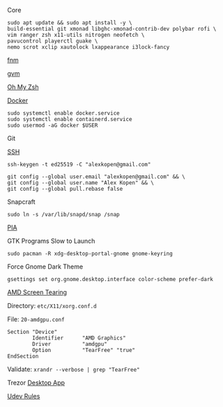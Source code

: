 Core
```
sudo apt update && sudo apt install -y \
build-essential git xmonad libghc-xmonad-contrib-dev polybar rofi \
vim ranger zsh x11-utils nitrogen neofetch \
pavucontrol playerctl guake \
nemo scrot xclip xautolock lxappearance i3lock-fancy
```

[fnm](https://github.com/Schniz/fnm#installation)

[gvm](https://github.com/moovweb/gvm)

[Oh My Zsh](https://github.com/ohmyzsh/ohmyzsh#basic-installation)


[Docker](https://docs.docker.com/engine/install/linux-postinstall/#configure-docker-to-start-on-boot)
```
sudo systemctl enable docker.service
sudo systemctl enable containerd.service
sudo usermod -aG docker $USER
```

Git

[SSH](https://docs.github.com/en/authentication/connecting-to-github-with-ssh/generating-a-new-ssh-key-and-adding-it-to-the-ssh-agent)
```
ssh-keygen -t ed25519 -C "alexkopen@gmail.com"
```

```
git config --global user.email "alexkopen@gmail.com" && \
git config --global user.name "Alex Kopen" && \
git config --global pull.rebase false
```

Snapcraft
```
sudo ln -s /var/lib/snapd/snap /snap
```

[PIA](https://www.privateinternetaccess.com/download/linux-vpn)

GTK Programs Slow to Launch
```
sudo pacman -R xdg-desktop-portal-gnome gnome-keyring
```

Force Gnome Dark Theme
```
gsettings set org.gnome.desktop.interface color-scheme prefer-dark
```

[AMD Screen Tearing](https://davejansen.com/quick-how-to-fix-screen-tearing-in-ubuntu-with-amd-gpus/)

Directory: `etc/X11/xorg.conf.d`

File: `20-amdgpu.conf`
```
Section "Device"
        Identifier      "AMD Graphics"
        Driver          "amdgpu"
        Option          "TearFree" "true"
EndSection
```

Validate: `xrandr --verbose | grep "TearFree"`

Trezor
[Desktop App](https://trezor.io/trezor-suite)

[Udev Rules](https://trezor.io/learn/a/udev-rules)

